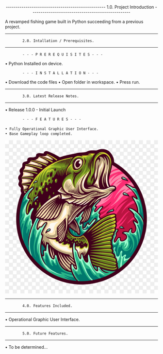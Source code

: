 


<p align="center">
---------------------------------------------------
            1.0. Project Introduction           
---------------------------------------------------

A revamped fishing game built in Python succeeding from a previous project.

---------------------------------------------------
            2.0. Intallation / Prerequisites.       
---------------------------------------------------

            - - - P R E R E Q U I S I T E S - - - 

• Python Installed on device.

            - - - I N S T A L L A T I O N - - -

• Download the code files
• Open folder in workspace.
• Press run.

---------------------------------------------------
            3.0. Latest Release Notes.      
---------------------------------------------------

• Release 1.0.0 - Initial Launch

            - - - F E A T U R E S - - - 

    • Fully Operational Graphic User Interface.
    • Base Gameplay loop completed.
    

![alt text](https://github.com/MaidTho/Fishing-Game-Revamped/blob/main/top_image.png?raw=true)


---------------------------------------------------
            4.0. Features Included.
---------------------------------------------------

• Operational Graphic User Interface.

---------------------------------------------------
            5.0. Future Features.
---------------------------------------------------

• To be determined...

</p>
